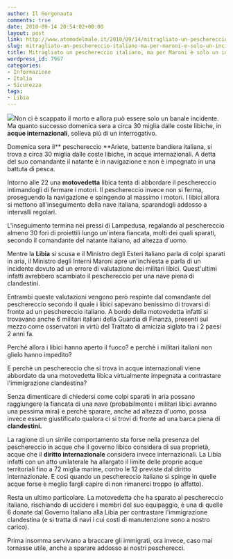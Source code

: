 ```yaml
---
author: Il Gorgonauta
comments: true
date: 2010-09-14 20:54:02+00:00
layout: post
link: http://www.atomodelmale.it/2010/09/14/mitragliato-un-peschereccio-italiano-ma-per-maroni-e-solo-un-incidente/
slug: mitragliato-un-peschereccio-italiano-ma-per-maroni-e-solo-un-incidente
title: Mitragliato un peschereccio italiano, ma per Maroni è solo un incidente.
wordpress_id: 7967
categories:
- Informazione
- Italia
- Sicurezza
tags:
- Libia
---
```


[![](http://www.atomodelmale.it/wp-content/uploads/2010/09/pescherecci-300x225.jpg)](http://www.atomodelmale.it/wp-content/uploads/2010/09/pescherecci.jpg)Non ci è scappato il morto e allora può essere solo un banale incidente. Ma quanto successo domenica sera a circa 30 miglia dalle coste libiche, in **acque internazionali**, solleva più di un interrogativo.

Domenica sera il** peschereccio **Ariete, battente bandiera italiana, si trova a circa 30 miglia dalle coste libiche, in acque internazionali. A detta del suo comandante il natante è in navigazione e non è impegnato in una battuta di pesca.

Intorno alle 22 una **motovedetta** libica tenta di abbordare il peschereccio intimandogli di fermare i motori. Il peschereccio invece non si ferma, proseguendo la navigazione e spingendo al massimo i motori. I libici allora si mettono all'inseguimento della nave italiana, sparandogli addosso a intervalli regolari.

L'inseguimento termina nei pressi di Lampedusa, regalando al peschereccio almeno 30 fori di proiettili lungo un'intera fiancata, molti dei quali sparati, secondo il comandante del natante italiano, ad altezza d'uomo.<!-- more -->



Mentre la **Libia** si scusa e il Ministro degli Esteri italiano parla di colpi sparati in aria, il Ministro degli Interni Maroni apre un'inchiesta e parla di un incidente dovuto ad un errore di valutazione dei militari libici. Quest'ultimi infatti avrebbero scambiato il peschereccio per una nave piena di clandestini.

Entrambi queste valutazioni vengono però respinte dal comandante del peschereccio secondo il quale i libici sapevano benissimo di trovarsi di fronte ad un peschereccio italiano. A bordo della motovedetta infatti si trovavano anche 6 militari italiani della Guardia di Finanza, presenti sul mezzo come osservatori in virtù del Trattato di amicizia siglato tra i 2 paesi 2 anni fa.

Perché allora i libici hanno aperto il fuoco? e perchè i militari italiani non glielo hanno impedito?

E perchè un peschereccio che si trova in acque internazionali viene abbordato da una motovedetta libica virtualmente impegnata a contrastare l'immigrazione clandestina?

Senza dimenticare di chiedersi come colpi sparati in aria possano raggiungere la fiancata di una nave (probabilmente i militari libici avranno una pessima mira) e perchè sparare, anche ad altezza d'uomo, possa invece essere giustificato qualora ci si trovi di fronte ad una barca piena di **clandestini.**

La ragione di un simile comportamento sta forse nella presenza del peschereccio in acque che il governo libico considera di sua proprietà, acque che il **diritto internazionale** considera invece internazionali. La Libia infatti con un atto unilaterale ha allargato il limite delle proprie acque territoriali fino a  72 miglia marine, contro le 12 previste dal diritto internazionale. E così quando un peschereccio italiano si spinge in quelle acque forse è meglio fargli capire di non rimanerci troppo (o affatto).

Resta un ultimo particolare. La motovedetta che ha sparato al peschereccio italiano, rischiando di uccidere i membri del suo equipaggio, è una di quelle 6 donate dal Governo Italiano alla Libia per contrastare l'immigrazione clandestina (e si tratta di navi i cui costi di manutenzione sono a nostro carico).

Prima insomma servivano a braccare gli immigrati, ora invece, caso mai tornasse utile, anche a sparare addosso ai nostri pescherecci.
